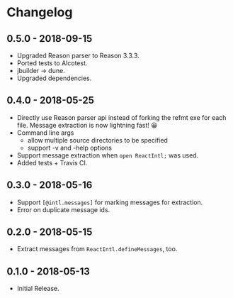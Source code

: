 # Changelog

## 0.5.0 - 2018-09-15

* Upgraded Reason parser to Reason 3.3.3.
* Ported tests to Alcotest.
* jbuilder -> dune.
* Upgraded dependencies.

## 0.4.0 - 2018-05-25

* Directly use Reason parser api instead of forking the refmt exe for each file.
  Message extraction is now lightning fast! 😀
* Command line args
  * allow multiple source directories to be specified
  * support -v and -help options
* Support message extraction when `open ReactIntl;` was used.
* Added tests + Travis CI.

## 0.3.0 - 2018-05-16

* Support `[@intl.messages]` for marking messages for extraction.
* Error on duplicate message ids.

## 0.2.0 - 2018-05-15

* Extract messages from `ReactIntl.defineMessages`, too.

## 0.1.0 - 2018-05-13

* Initial Release.
